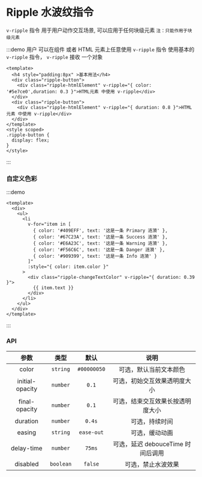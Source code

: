 # Ripple 水波纹指令

<span color="#409EFF">`v-ripple`</span> 指令 用于用户动作交互场景, 可以应用于任何块级元素 <span color="#409EFF">`注：只能作用于块级元素`</span>



:::demo 用户 可以在组件 或者 HTML 元素上任意使用 <span color="#409EFF">`v-ripple`</span> 指令 使用基本的 <span color="#409EFF">`v-ripple`</span> 指令， `v-ripple` 接收 一个对象

```vue
<template>
  <h4 style="padding:8px" >基本用法</h4>
  <div class="ripple-button">
    <div class="ripple-htmlElement" v-ripple="{ color: '#5e7ce0',duration: 0.3 }">HTML元素 中使用 v-ripple</div>
  </div>
  <div class="ripple-button">
    <div class="ripple-htmlElement" v-ripple="{ duration: 0.8 }">HTML元素 中使用 v-ripple</div>
  </div>
</template>
<style scoped>
.ripple-button {
  display: flex;
}
</style>
```

:::

### 自定义色彩
:::demo

```vue
<template>
  <div>
    <ul>
      <li
        v-for="item in [
          { color: '#409EFF', text: '这是一条 Primary 涟漪' },
          { color: '#67C23A', text: '这是一条 Success 涟漪' },
          { color: '#E6A23C', text: '这是一条 Warning 涟漪' },
          { color: '#F56C6C', text: '这是一条 Danger 涟漪' },
          { color: '#909399', text: '这是一条 Info 涟漪' }
        ]"
        :style="{ color: item.color }"
      >
        <div class="ripple-changeTextColor" v-ripple="{ duration: 0.39 }">
          {{ item.text }}
        </div>
      </li>
    </ul>
  </div>
</template>
```

:::




<style>
.ripple-htmlElement {
    width: 600px;
    height: 150px; 
    text-align: center; 
    line-height: 150px;
    border: 1px solid #eee50;
    box-shadow: 0 3px 1px -2px rgba(0,0,0,.2),0 2px 2px 0 rgba(0,0,0,.14),0 1px 5px 0 rgba(0,0,0,.12)!important;
    user-select: none;
}
.ripple-changeTextColor {
    display: block;
    padding: 20px;
    user-select: none;
}
ul,li{
  list-style:none;
}
</style>

### API

|      参数       |   类型    |    默认     | 说明                              |
| :---: | :---: | :---: | :---: |
|      color      | `string`  | `#00000050` | 可选，默认当前文本颜色            |
| initial-opacity | `number`  |    `0.1`    | 可选，初始交互效果透明度大小      |
|  final-opacity  | `number`  |    `0.1`    | 可选，结束交互效果长按透明度大小  |
|    duration     | `number`  |   `0.4s`    | 可选，持续时间                    |
|     easing      | `string`  | `ease-out`  | 可选，缓动动画                    |
|   delay-time    | `number`  |   `75ms`    | 可选，延迟 debouceTime 时间后调用 |
|    disabled     | `boolean` |   `false`   | 可选，禁止水波效果                |
